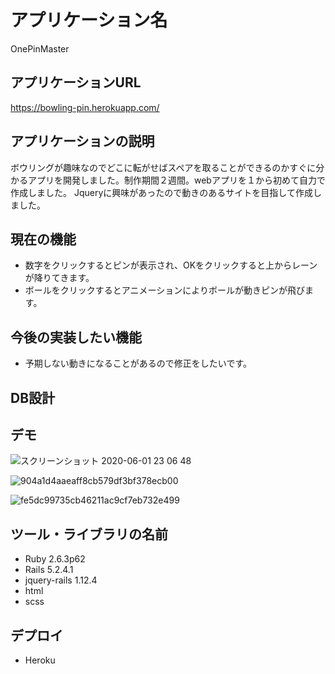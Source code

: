 # アプリケーション名

OnePinMaster

## アプリケーションURL

https://bowling-pin.herokuapp.com/

## アプリケーションの説明

ボウリングが趣味なのでどこに転がせばスペアを取ることができるのかすぐに分かるアプリを開発しました。制作期間２週間。webアプリを１から初めて自力で作成しました。
Jqueryに興味があったので動きのあるサイトを目指して作成しました。

## 現在の機能

- 数字をクリックするとピンが表示され、OKをクリックすると上からレーンが降りてきます。
- ボールをクリックするとアニメーションによりボールが動きピンが飛びます。

## 今後の実装したい機能

- 予期しない動きになることがあるので修正をしたいです。

## DB設計


## デモ

![スクリーンショット 2020-06-01 23 06 48](https://user-images.githubusercontent.com/56705907/83417730-77f9e100-a45d-11ea-8ddd-2626967b8807.png)

![904a1d4aaeaff8cb579df3bf378ecb00](https://user-images.githubusercontent.com/56705907/83417942-bbece600-a45d-11ea-9a41-fc88f1b8688a.gif)

![fe5dc99735cb46211ac9cf7eb732e499](https://user-images.githubusercontent.com/56705907/83418215-30278980-a45e-11ea-8c96-502f160f150a.gif)

## ツール・ライブラリの名前
- Ruby 2.6.3p62
- Rails 5.2.4.1
- jquery-rails 1.12.4
- html
- scss

## デプロイ
- Heroku
